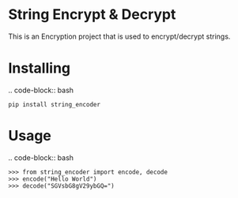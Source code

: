 

String Encrypt & Decrypt
===============
This is an Encryption project that is used to encrypt/decrypt strings.

Installing
============

.. code-block:: bash

    pip install string_encoder

Usage
=====

.. code-block:: bash

    >>> from string_encoder import encode, decode
    >>> encode("Hello World")
    >>> decode("SGVsbG8gV29ybGQ=")
